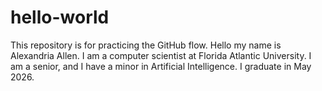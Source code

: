 # hello-world
This repository is for practicing the GitHub flow.
Hello my name is Alexandria Allen.
I am a computer scientist at Florida Atlantic University.
I am a senior, and I have a minor in Artificial Intelligence.
I graduate in May 2026.
